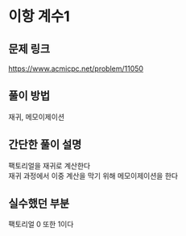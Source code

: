 # 이항 계수1

## 문제 링크
https://www.acmicpc.net/problem/11050

## 풀이 방법
재귀, 메모이제이션

## 간단한 풀이 설명
팩토리얼을 재귀로 계산한다 <br>
재귀 과정에서 이중 계산을 막기 위해 메모이제이션을 한다 <br>

## 실수했던 부분
팩토리얼 0 또한 1이다 <br>
